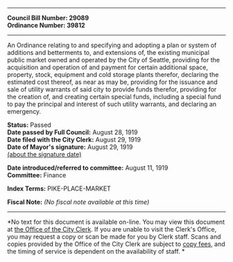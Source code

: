* * * * *  
  
**Council Bill Number: [](#h0)[](#h2)29089**   
**Ordinance Number: 39812**  
  
* * * * *  
  
An Ordinance relating to and specifying and adopting a plan or system of additions and betterments to, and extensions of, the existing municipal public market owned and operated by the City of Seattle, providing for the acquisition and operation of and payment for certain additional space, property, stock, equipment and cold storage plants therefor, declaring the estimated cost thereof, as near as may be, providing for the issuance and sale of utility warrants of said city to provide funds therefor, providing for the creation of, and creating certain special funds, including a special fund to pay the principal and interest of such utility warrants, and declaring an emergency.  
  
**Status:** Passed   
**Date passed by Full Council:** August 28, 1919   
**Date filed with the City Clerk:** August 29, 1919   
**Date of Mayor's signature:** August 29, 1919   
[(about the signature date)](/~public/approvaldate.htm)   
  
  
**Date introduced/referred to committee:** August 11, 1919   
**Committee:** Finance   
  
**Index Terms:** PIKE-PLACE-MARKET  
  
**Fiscal Note:** *(No fiscal note available at this time)*  
  
* * * * *  
  
*No text for this document is available on-line. You may view this document at [the Office of the City Clerk](http://www.seattle.gov/leg/clerk/contactUs.htm). If you are unable to visit the Clerk's Office, you may request a copy or scan be made for you by Clerk staff. Scans and copies provided by the Office of the City Clerk are subject to [copy fees](http://clerk.seattle.gov/~public/clerkfees.htm), and the timing of service is dependent on the availability of staff. *  
  
  
